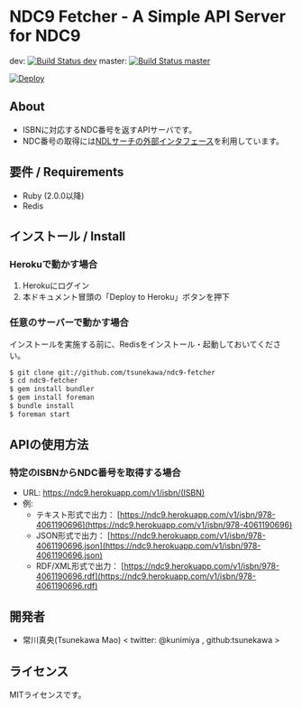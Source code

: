 NDC9 Fetcher - A Simple API Server for NDC9
===========================================
dev: [![Build Status dev](https://travis-ci.org/tsunekawa/ndc9-fetcher.svg?branch=dev)](https://travis-ci.org/tsunekawa/ndc9-fetcher)
master: [![Build Status master](https://travis-ci.org/tsunekawa/ndc9-fetcher.svg?branch=master)](https://travis-ci.org/tsunekawa/ndc9-fetcher)

[![Deploy](https://www.herokucdn.com/deploy/button.png)](https://heroku.com/deploy?template=https://github.com/tsunekawa/ndc9-fetcher)

## About
* ISBNに対応するNDC番号を返すAPIサーバです。
* NDC番号の取得には[NDLサーチの外部インタフェース](http://iss.ndl.go.jp/information/api/)を利用しています。

## 要件 / Requirements
* Ruby (2.0.0以降)
* Redis

## インストール / Install

### Herokuで動かす場合

1. Herokuにログイン
2. 本ドキュメント冒頭の「Deploy to Heroku」ボタンを押下

### 任意のサーバーで動かす場合
インストールを実施する前に、Redisをインストール・起動しておいてください。

```sh
$ git clone git://github.com/tsunekawa/ndc9-fetcher
$ cd ndc9-fetcher
$ gem install bundler
$ gem install foreman
$ bundle install
$ foreman start
```

## APIの使用方法

### 特定のISBNからNDC番号を取得する場合

* URL: https://ndc9.herokuapp.com/v1/isbn/(ISBN)
* 例:
  * テキスト形式で出力： [https://ndc9.herokuapp.com/v1/isbn/978-4061190696](https://ndc9.herokuapp.com/v1/isbn/978-4061190696)
  * JSON形式で出力： [https://ndc9.herokuapp.com/v1/isbn/978-4061190696.json](https://ndc9.herokuapp.com/v1/isbn/978-4061190696.json)
  * RDF/XML形式で出力： [https://ndc9.herokuapp.com/v1/isbn/978-4061190696.rdf](https://ndc9.herokuapp.com/v1/isbn/978-4061190696.rdf)

## 開発者

* 常川真央(Tsunekawa Mao) < twitter: @kunimiya , github:tsunekawa >

## ライセンス

MITライセンスです。
